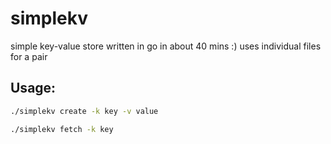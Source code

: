 # simplekv

simple key-value store written in go in about 40 mins :)
uses individual files for a pair

## Usage:
```bash
./simplekv create -k key -v value
```
```bash
./simplekv fetch -k key
```
